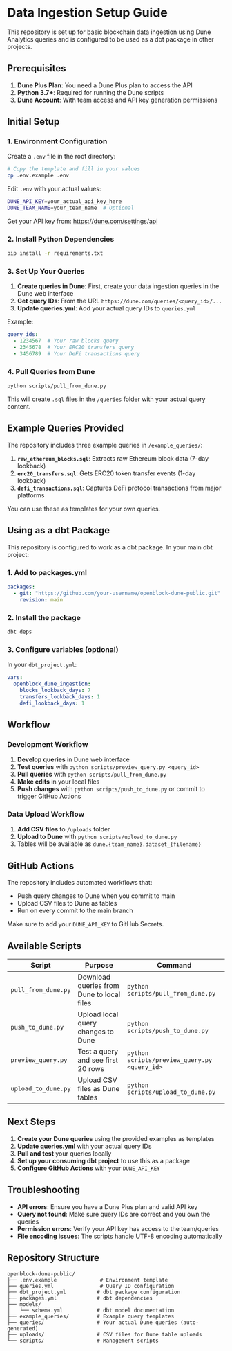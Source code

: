 # Data Ingestion Setup Guide

This repository is set up for basic blockchain data ingestion using Dune Analytics queries and is configured to be used as a dbt package in other projects.

## Prerequisites

1. **Dune Plus Plan**: You need a Dune Plus plan to access the API
2. **Python 3.7+**: Required for running the Dune scripts
3. **Dune Account**: With team access and API key generation permissions

## Initial Setup

### 1. Environment Configuration

Create a `.env` file in the root directory:

```bash
# Copy the template and fill in your values
cp .env.example .env
```

Edit `.env` with your actual values:
```bash
DUNE_API_KEY=your_actual_api_key_here
DUNE_TEAM_NAME=your_team_name  # Optional
```

Get your API key from: https://dune.com/settings/api

### 2. Install Python Dependencies

```bash
pip install -r requirements.txt
```

### 3. Set Up Your Queries

1. **Create queries in Dune**: First, create your data ingestion queries in the Dune web interface
2. **Get query IDs**: From the URL `https://dune.com/queries/<query_id>/...`
3. **Update queries.yml**: Add your actual query IDs to `queries.yml`

Example:
```yaml
query_ids:
  - 1234567  # Your raw blocks query
  - 2345678  # Your ERC20 transfers query  
  - 3456789  # Your DeFi transactions query
```

### 4. Pull Queries from Dune

```bash
python scripts/pull_from_dune.py
```

This will create `.sql` files in the `/queries` folder with your actual query content.

## Example Queries Provided

The repository includes three example queries in `/example_queries/`:

1. **`raw_ethereum_blocks.sql`**: Extracts raw Ethereum block data (7-day lookback)
2. **`erc20_transfers.sql`**: Gets ERC20 token transfer events (1-day lookback)  
3. **`defi_transactions.sql`**: Captures DeFi protocol transactions from major platforms

You can use these as templates for your own queries.

## Using as a dbt Package

This repository is configured to work as a dbt package. In your main dbt project:

### 1. Add to packages.yml

```yaml
packages:
  - git: "https://github.com/your-username/openblock-dune-public.git"
    revision: main
```

### 2. Install the package

```bash
dbt deps
```

### 3. Configure variables (optional)

In your `dbt_project.yml`:
```yaml
vars:
  openblock_dune_ingestion:
    blocks_lookback_days: 7
    transfers_lookback_days: 1
    defi_lookback_days: 1
```

## Workflow

### Development Workflow

1. **Develop queries** in Dune web interface
2. **Test queries** with `python scripts/preview_query.py <query_id>`
3. **Pull queries** with `python scripts/pull_from_dune.py` 
4. **Make edits** in your local files
5. **Push changes** with `python scripts/push_to_dune.py` or commit to trigger GitHub Actions

### Data Upload Workflow

1. **Add CSV files** to `/uploads` folder
2. **Upload to Dune** with `python scripts/upload_to_dune.py`
3. Tables will be available as `dune.{team_name}.dataset_{filename}`

## GitHub Actions

The repository includes automated workflows that:
- Push query changes to Dune when you commit to main
- Upload CSV files to Dune as tables
- Run on every commit to the main branch

Make sure to add your `DUNE_API_KEY` to GitHub Secrets.

## Available Scripts

| Script | Purpose | Command |
|--------|---------|---------|
| `pull_from_dune.py` | Download queries from Dune to local files | `python scripts/pull_from_dune.py` |
| `push_to_dune.py` | Upload local query changes to Dune | `python scripts/push_to_dune.py` |
| `preview_query.py` | Test a query and see first 20 rows | `python scripts/preview_query.py <query_id>` |
| `upload_to_dune.py` | Upload CSV files as Dune tables | `python scripts/upload_to_dune.py` |

## Next Steps

1. **Create your Dune queries** using the provided examples as templates
2. **Update queries.yml** with your actual query IDs
3. **Pull and test** your queries locally
4. **Set up your consuming dbt project** to use this as a package
5. **Configure GitHub Actions** with your `DUNE_API_KEY`

## Troubleshooting

- **API errors**: Ensure you have a Dune Plus plan and valid API key
- **Query not found**: Make sure query IDs are correct and you own the queries
- **Permission errors**: Verify your API key has access to the team/queries
- **File encoding issues**: The scripts handle UTF-8 encoding automatically

## Repository Structure

```
openblock-dune-public/
├── .env.example              # Environment template
├── queries.yml               # Query ID configuration
├── dbt_project.yml          # dbt package configuration
├── packages.yml             # dbt dependencies
├── models/
│   └── schema.yml           # dbt model documentation
├── example_queries/         # Example query templates
├── queries/                 # Your actual Dune queries (auto-generated)
├── uploads/                 # CSV files for Dune table uploads
└── scripts/                 # Management scripts
``` 